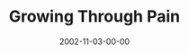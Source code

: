 ---
layout: message
category: message
series: "The Art of Growth"
title: "Growing Through Pain"
date: 2002-11-03-00-00
message_id: 257
audio-description: "There is an art to growth. Learn to grow up and not just old."
audio: "http://s3.amazonaws.com/crossroadsaudiomessages/Growing+Through+Pain.mp3"
audio-title: "Growing Through Pain"
audio-duration: "35:23"
---
